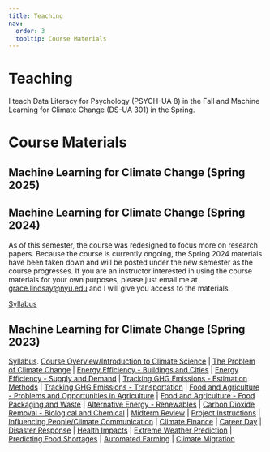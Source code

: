 ```yaml
---
title: Teaching
nav:
  order: 3
  tooltip: Course Materials
---
```


# <i class="fas fa-tools"></i>Teaching

I teach Data Literacy for Psychology (PSYCH-UA 8) in the Fall and Machine Learning for Climate Change (DS-UA 301) in the Spring. 

# Course Materials
## Machine Learning for Climate Change (Spring 2025)



## Machine Learning for Climate Change (Spring 2024)
As of this semester, the course was redesigned to focus more on research papers. Because the course is currently ongoing, the Spring 2024 materials have been taken down and will be posted under the new semester as the course progresses. If you are an instructor interested in using the course materials for your own purposes, please just email me at grace.lindsay@nyu.edu and I will give you access to the materials.  

[Syllabus](https://lindsay-lab.github.io/ClimateML_Lectures/ML%20for%20Climate%20Syllabus%20Spring%2024-3.pdf)


## Machine Learning for Climate Change (Spring 2023)
[Syllabus](https://lindsay-lab.github.io/ClimateML_Lectures/ML%20for%20Climate%20Syllabus-3.pdf).
[Course Overview/Introduction to Climate Science](https://lindsay-lab.github.io/ClimateML_Lectures/Intro_Climate%20Science.pdf) | 
[The Problem of Climate Change](https://lindsay-lab.github.io/ClimateML_Lectures/Climate%20Change.pdf) | 
[Energy Efficiency - Buildings and Cities](https://lindsay-lab.github.io/ClimateML_Lectures/3%20-%20Energy%20Efficiency%20-%20Buildings.pdf) | 
[Energy Efficiency - Supply and Demand](https://lindsay-lab.github.io/ClimateML_Lectures/4%20-Energy%20Efficiency%20-%20Supply%20and%20Demand.pdf) | 
[Tracking GHG Emissions - Estimation Methods](https://lindsay-lab.github.io/ClimateML_Lectures/Tracking%20greenhouse%20gas%20emissions%20-%20Estimation%20and%20Measurement.pdf) | 
[Tracking GHG Emissions - Transportation](https://lindsay-lab.github.io/ClimateML_Lectures/Estimating%20and%20Controlling%20Transportation%20Emissions.pdf) | 
[Food and Agriculture - Problems and Opportunities in Agriculture](https://lindsay-lab.github.io/ClimateML_Lectures/Food%20and%20Agriculture%20Emissions.pdf) | 
[Food and Agriculture - Food Packaging and Waste](https://lindsay-lab.github.io/ClimateML_Lectures/Food%20production%20and%20waste.pdf) | 
[Alternative Energy - Renewables](https://lindsay-lab.github.io/ClimateML_Lectures/Alternative%20Energy%20Sources.pdf) | 
[Carbon Dioxide Removal - Biological and Chemical](https://lindsay-lab.github.io/ClimateML_Lectures/Carbon%20dioxide%20removal.pdf) | 
[Midterm Review](https://lindsay-lab.github.io/ClimateML_Lectures/Midterm%20Review.pdf) | 
[Project Instructions](https://lindsay-lab.github.io/ClimateML_Lectures/Project%20Instructions.pdf) | 
[Influencing People/Climate Communication](https://lindsay-lab.github.io/ClimateML_Lectures/Influencing%20people.pdf) | 
[Climate Finance](https://lindsay-lab.github.io/ClimateML_Lectures/Climate%20Finance.pdf) | 
[Career Day](https://lindsay-lab.github.io/ClimateML_Lectures/Career%20Day.pdf) | 
[Disaster Response](https://lindsay-lab.github.io/ClimateML_Lectures/Disaster%20Response.pdf) | 
[Health Impacts](https://lindsay-lab.github.io/ClimateML_Lectures/Health%20Impacts.pdf) | 
[Extreme Weather Prediction](https://lindsay-lab.github.io/ClimateML_Lectures/Extreme%20Weather%20Event%20Prediction.pdf) | 
[Predicting Food Shortages](https://lindsay-lab.github.io/ClimateML_Lectures/Predicting%20food%20shortages.pdf) | 
[Automated Farming](https://lindsay-lab.github.io/ClimateML_Lectures/Automated%20Farming.pdf) | 
[Climate Migration](https://lindsay-lab.github.io/ClimateML_Lectures/Climate%20Migration.pdf) 

<!--{% include search-info.html %}

{% include section.html %}

## Featured

{% include list.html component="card" data="tools" filters="group: featured" %}

{% include section.html %}

## More

{% include list.html component="card" data="tools" filters="group: more" style="small" %}-->

